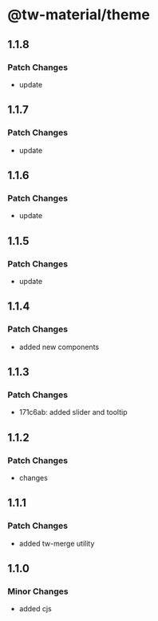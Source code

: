 # @tw-material/theme

## 1.1.8

### Patch Changes

- update

## 1.1.7

### Patch Changes

- update

## 1.1.6

### Patch Changes

- update

## 1.1.5

### Patch Changes

- update

## 1.1.4

### Patch Changes

- added new components

## 1.1.3

### Patch Changes

- 171c6ab: added slider and tooltip

## 1.1.2

### Patch Changes

- changes

## 1.1.1

### Patch Changes

- added tw-merge utility

## 1.1.0

### Minor Changes

- added cjs
